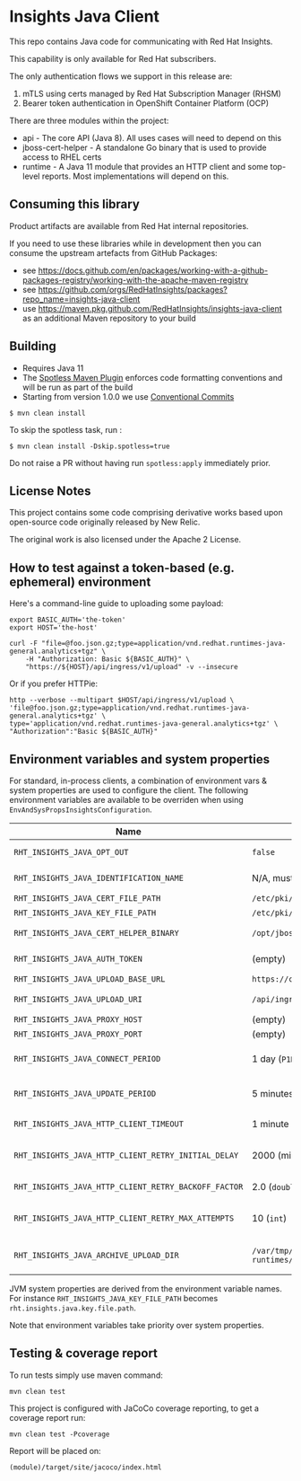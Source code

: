 # Insights Java Client

This repo contains Java code for communicating with Red Hat Insights.

This capability is only available for Red Hat subscribers.

The only authentication flows we support in this release are:

1. mTLS using certs managed by Red Hat Subscription Manager (RHSM)
2. Bearer token authentication in OpenShift Container Platform (OCP)

There are three modules within the project:

* api - The core API (Java 8). All uses cases will need to depend on this
* jboss-cert-helper - A standalone Go binary that is used to provide access to RHEL certs
* runtime - A Java 11 module that provides an HTTP client and some top-level reports. Most implementations will depend on this.

## Consuming this library

Product artifacts are available from Red Hat internal repositories.

If you need to use these libraries while in development then you can consume the upstream artefacts from GitHub Packages:
- see https://docs.github.com/en/packages/working-with-a-github-packages-registry/working-with-the-apache-maven-registry
- see https://github.com/orgs/RedHatInsights/packages?repo_name=insights-java-client
- use https://maven.pkg.github.com/RedHatInsights/insights-java-client as an additional Maven repository to your build

## Building

- Requires Java 11
- The [Spotless Maven Plugin](https://github.com/diffplug/spotless/tree/main/plugin-maven) enforces code formatting conventions and will be run as part of the build
- Starting from version 1.0.0 we use [Conventional Commits](https://www.conventionalcommits.org/)

```
$ mvn clean install
```

To skip the spotless task, run :

	$ mvn clean install -Dskip.spotless=true

Do not raise a PR without having run `spotless:apply` immediately prior.

## License Notes

This project contains some code comprising derivative works based upon open-source code originally released by New Relic.

The original work is also licensed under the Apache 2 License.

## How to test against a token-based (e.g. ephemeral) environment

Here's a command-line guide to uploading some payload:

```
export BASIC_AUTH='the-token'
export HOST='the-host'

curl -F "file=@foo.json.gz;type=application/vnd.redhat.runtimes-java-general.analytics+tgz" \
	-H "Authorization: Basic ${BASIC_AUTH}" \
	"https://${HOST}/api/ingress/v1/upload" -v --insecure
```

Or if you prefer HTTPie:

```
http --verbose --multipart $HOST/api/ingress/v1/upload \
'file@foo.json.gz;type=application/vnd.redhat.runtimes-java-general.analytics+tgz' \
type='application/vnd.redhat.runtimes-java-general.analytics+tgz' \
"Authorization":"Basic ${BASIC_AUTH}"
```

## Environment variables and system properties

For standard, in-process clients, a combination of environment vars & system properties are used to configure the client.
The following environment variables are available to be overriden when using `EnvAndSysPropsInsightsConfiguration`.

| Name                                                 | Default value                     | Description                                                          |
|------------------------------------------------------|-----------------------------------|----------------------------------------------------------------------|
| `RHT_INSIGHTS_JAVA_OPT_OUT`                          | `false`                           | Opt out of Red Hat Insights reporting when `true`                    |
| `RHT_INSIGHTS_JAVA_IDENTIFICATION_NAME`              | N/A, must be defined              | Identification name for reporting                                    |
| `RHT_INSIGHTS_JAVA_CERT_FILE_PATH`                   | `/etc/pki/consumer/cert.pem`      | Certificate file path                                                |
| `RHT_INSIGHTS_JAVA_KEY_FILE_PATH`                    | `/etc/pki/consumer/key.pem`       | Key file path                                                        |
| `RHT_INSIGHTS_JAVA_CERT_HELPER_BINARY`               | `/opt/jboss-cert-helper`          | JBoss certificate retrieval helper                                   |
| `RHT_INSIGHTS_JAVA_AUTH_TOKEN`                       | (empty)                           | Authentication token for token-based auth, if used                   |
| `RHT_INSIGHTS_JAVA_UPLOAD_BASE_URL`                  | `https://cert.console.redhat.com` | Server endpoint URL                                                  |
| `RHT_INSIGHTS_JAVA_UPLOAD_URI`                       | `/api/ingress/v1/upload`          | Request URI at the server endpoint                                   |
| `RHT_INSIGHTS_JAVA_PROXY_HOST`                       | (empty)                           | Proxy host, if any                                                   |
| `RHT_INSIGHTS_JAVA_PROXY_PORT`                       | (empty)                           | Proxy port, if any                                                   |
| `RHT_INSIGHTS_JAVA_CONNECT_PERIOD`                   | 1 day (`P1D`)                     | Connect period, see `java.time.Duration::parse` for the syntax       |
| `RHT_INSIGHTS_JAVA_UPDATE_PERIOD`                    | 5 minutes (`PT5M`)                | Update period, see `java.time.Duration::parse` for the syntax        |
| `RHT_INSIGHTS_JAVA_HTTP_CLIENT_TIMEOUT`              | 1 minute (`PT1M`)                 | HTTP client timeout (connection, request)                            |
| `RHT_INSIGHTS_JAVA_HTTP_CLIENT_RETRY_INITIAL_DELAY`  | 2000 (milliseconds as `long`)     | HTTP client exponential backoff: initial retry delay in milliseconds |
| `RHT_INSIGHTS_JAVA_HTTP_CLIENT_RETRY_BACKOFF_FACTOR` | 2.0 (`double`)                    | HTTP client exponential backoff: factor                              |
| `RHT_INSIGHTS_JAVA_HTTP_CLIENT_RETRY_MAX_ATTEMPTS`   | 10 (`int`)                        | HTTP client exponential backoff: maximum number of retry attempts    |
| `RHT_INSIGHTS_JAVA_ARCHIVE_UPLOAD_DIR`               | `/var/tmp/insights-runtimes/uploads` | Filesystem location to place archives if HTTP upload fails           |

JVM system properties are derived from the environment variable names.
For instance `RHT_INSIGHTS_JAVA_KEY_FILE_PATH` becomes `rht.insights.java.key.file.path`.

Note that environment variables take priority over system properties.

## Testing & coverage report

To run tests simply use maven command:

```
mvn clean test
```

This project is configured with JaCoCo coverage reporting, to get a coverage report run:

```
mvn clean test -Pcoverage
```

Report will be placed on:

```
(module)/target/site/jacoco/index.html
```
